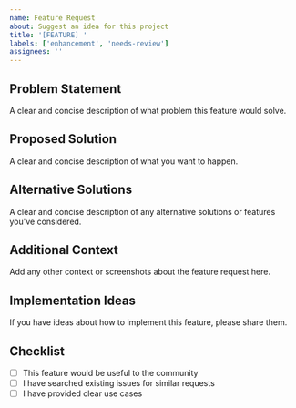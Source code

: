 ```yaml
---
name: Feature Request
about: Suggest an idea for this project
title: '[FEATURE] '
labels: ['enhancement', 'needs-review']
assignees: ''
---
```


## Problem Statement
A clear and concise description of what problem this feature would solve.

## Proposed Solution
A clear and concise description of what you want to happen.

## Alternative Solutions
A clear and concise description of any alternative solutions or features you've considered.

## Additional Context
Add any other context or screenshots about the feature request here.

## Implementation Ideas
If you have ideas about how to implement this feature, please share them.

## Checklist
- [ ] This feature would be useful to the community
- [ ] I have searched existing issues for similar requests
- [ ] I have provided clear use cases 